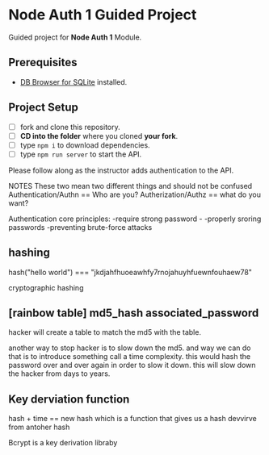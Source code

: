 # Node Auth 1 Guided Project

Guided project for **Node Auth 1** Module.

## Prerequisites

- [DB Browser for SQLite](https://sqlitebrowser.org) installed.

## Project Setup

- [ ] fork and clone this repository.
- [ ] **CD into the folder** where you cloned **your fork**.
- [ ] type `npm i` to download dependencies.
- [ ] type `npm run server` to start the API.

Please follow along as the instructor adds authentication to the API.


NOTES
These two mean two different things and should not be confused
Authentication/Authn == Who are you?
Autherization/Authz == what do you want?

Authentication core principles:
-require strong password
    -
-properly sroring passwords
-preventing brute-force attacks

hashing 
----------
hash("hello world") === "jkdjahfhuoeawhfy7rnojahuyhfuewnfouhaew78"

cryptographic hashing

[rainbow table]
md5_hash                              associated_password
---------------------------------------------------------------
hacker will create a table to match the md5 with the table.

another way to stop hacker is to slow down the md5. and way we can do that is to introduce something call a time complexity. this would hash the password over and over again in order to slow it down. this will slow down the hacker from days to years. 

Key derviation function 
-------------------------
hash + time == new hash which is a function that gives us a hash devvirve from antoher hash

Bcrypt is a key derivation libraby